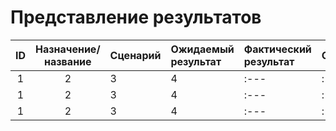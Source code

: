 # Представление результатов

| ID | Назначение/название | Сценарий | Ожидаемый результат | Фактический результат | Оценка |
|:---:|:---:|:---|:---|:---|:---|
|1|2|3|4|:---|:---|
|1|2|3|4|:---|:---|
|1|2|3|4|:---|:---|
